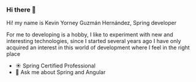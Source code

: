 ### Hi there 👋

Hi! my name is Kevin Yorney Guzmán Hernández, Spring developer 

For me to developing is a hobby, I like to experiment with new and interesting technologies, since I started several years ago I have only acquired an interest in this world of development where I feel in the right place

- :sunny: Spring Certified Professional
- 💬 Ask me about Spring and Angular  
